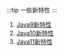 :::tip
一些新特性
:::

1. [Java9新特性](/language/java/java9)
2. [Java10新特性](/language/java/java10)
3. [Java11新特性](/language/java/java11)
